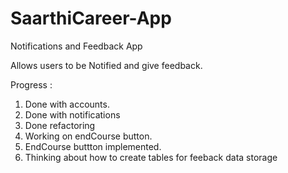# SaarthiCareer-App
Notifications and Feedback App

Allows users to be Notified and give feedback.

Progress :
1. Done with accounts.
2. Done with notifications
3. Done refactoring
4. Working on endCourse button.
5. EndCourse buttton implemented.
6. Thinking about how to create tables for feeback data storage
